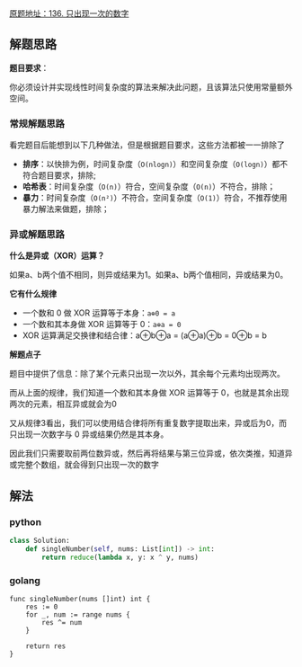<div class="note sd-yinhao">
	<a href="https://leetcode.cn/problems/single-number/" target="_blank">原题地址：136. 只出现一次的数字</a>
</div>



## 解题思路

**题目要求**：

你必须设计并实现线性时间复杂度的算法来解决此问题，且该算法只使用常量额外空间。

### 常规解题思路

看完题目后能想到以下几种做法，但是根据题目要求，这些方法都被一一排除了

- **排序**：以快排为例，时间复杂度（`O(nlogn)`）和空间复杂度（`O(logn)`）都不符合题目要求，排除;
- **哈希表**：时间复杂度（`O(n)`）符合，空间复杂度（`O(n)`）不符合，排除；
- **暴力**：时间复杂度（`O(n²)`）不符合，空间复杂度（`O(1)`）符合，不推荐使用暴力解法来做题，排除；

### 异或解题思路

**什么是异或（XOR）运算？**

如果a、b两个值不相同，则异或结果为1。如果a、b两个值相同，异或结果为0。

**它有什么规律**

- 一个数和 0 做 XOR 运算等于本身：`a⊕0 = a`
- 一个数和其本身做 XOR 运算等于 0：`a⊕a = 0`
- XOR 运算满足交换律和结合律：a⊕b⊕a = (a⊕a)⊕b = 0⊕b = b

**解题点子**

题目中提供了信息：除了某个元素只出现一次以外，其余每个元素均出现两次。

而从上面的规律，我们知道一个数和其本身做 XOR 运算等于 0，也就是其余出现两次的元素，相互异或就会为0

又从规律3看出，我们可以使用结合律将所有重复数字提取出来，异或后为0，而只出现一次数字与 0 异或结果仍然是其本身。

因此我们只需要取前两位数异或，然后再将结果与第三位异或，依次类推，知道异或完整个数组，就会得到只出现一次的数字

## 解法

### python

```python
class Solution:
    def singleNumber(self, nums: List[int]) -> int:
        return reduce(lambda x, y: x ^ y, nums)
```

### golang

```golang
func singleNumber(nums []int) int {
    res := 0
    for _, num := range nums {
        res ^= num
    }

    return res
}
```

